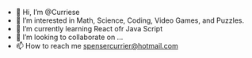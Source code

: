 - 👋 Hi, I’m @Curriese
- 👀 I’m interested in Math, Science, Coding, Video Games, and Puzzles.
- 🌱 I’m currently learning React ofr Java Script
- 💞️ I’m looking to collaborate on ...
- 📫 How to reach me spensercurrier@hotmail.com

<!---
Curriese/Curriese is a ✨ special ✨ repository because its `README.md` (this file) appears on your GitHub profile.
You can click the Preview link to take a look at your changes.
--->
